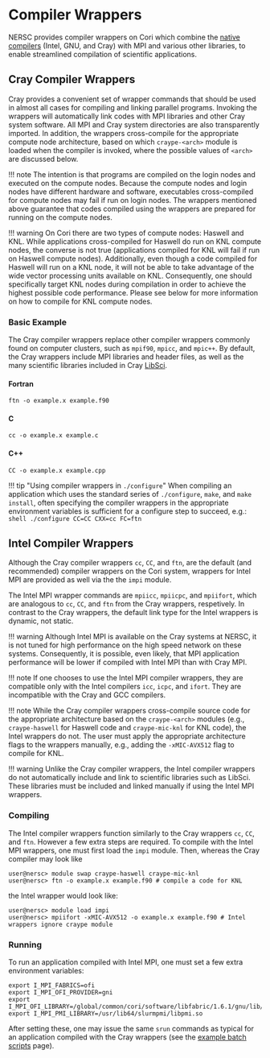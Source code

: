 # Compiler Wrappers

NERSC provides compiler wrappers on Cori which combine the [native
compilers](native.md) (Intel, GNU, and Cray) with MPI and various other
libraries, to enable streamlined compilation of scientific applications.

## Cray Compiler Wrappers

Cray provides a convenient set of wrapper commands that should be used in
almost all cases for compiling and linking parallel programs. Invoking the
wrappers will automatically link codes with MPI libraries and other Cray system
software. All MPI and Cray system directories are also transparently imported.
In addition, the wrappers cross-compile for the appropriate compute node
architecture, based on which `craype-<arch>` module is loaded when the compiler
is invoked, where the possible values of `<arch>` are discussed below.

!!! note
	The intention is that programs are compiled on the login nodes and executed
	on the compute nodes. Because the compute nodes and login nodes have
	different hardware and software, executables cross-compiled for compute
	nodes may fail if run on login nodes. The wrappers mentioned above
	guarantee that codes compiled using the wrappers are prepared for running
	on the compute nodes.

!!! warning
	On Cori there are two types of compute nodes: Haswell and KNL. While
	applications cross-compiled for Haswell do run on KNL compute nodes, the
	converse is not true (applications compiled for KNL will fail if run on
	Haswell compute nodes). Additionally, even though a code compiled for
	Haswell will run on a KNL node, it will not be able to take advantage of
	the wide vector processing units available on KNL. Consequently, one should
	specifically target KNL nodes during compilation in order to achieve the
	highest possible code performance. Please see below for more information on
	how to compile for KNL compute nodes.

### Basic Example

The Cray compiler wrappers replace other compiler wrappers commonly found on
computer clusters, such as `mpif90`, `mpicc`, and `mpic++`. By default, the
Cray wrappers include MPI libraries and header files, as well as the many
scientific libraries included in Cray [LibSci](../libraries/libsci/index.md).

#### Fortran

```shell
ftn -o example.x example.f90
```

#### C

```shell
cc -o example.x example.c
```

#### C++

```shell
CC -o example.x example.cpp
```

!!! tip "Using compiler wrappers in `./configure`"
	When compiling an application which uses the standard series of `./configure`,
	`make`, and `make install`, often specifying the compiler wrappers in the
	appropriate environment variables is sufficient for a configure step to
	succeed, e.g.:
	```shell
	./configure CC=CC CXX=cc FC=ftn
	```

## Intel Compiler Wrappers

Although the Cray compiler wrappers `cc`, `CC`, and `ftn`, are the default (and
recommended) compiler wrappers on the Cori system, wrappers for
Intel MPI are provided as well via the the `impi` module.

The Intel MPI wrapper commands are `mpiicc`, `mpiicpc`, and `mpiifort`, which
are analogous to `cc`, `CC`, and `ftn` from the Cray wrappers, respetively. In
contrast to the Cray wrappers, the default link type for the Intel wrappers is
dynamic, not static.

!!! warning
	Although Intel MPI is available on the Cray systems at NERSC, it is not
	tuned for high performance on the high speed network on these systems.
	Consequently, it is possible, even likely, that MPI application performance
	will be lower if compiled with Intel MPI than with Cray MPI.

!!! note
	If one chooses to use the Intel MPI compiler wrappers, they are compatible
	only with the Intel compilers `icc`, `icpc`, and `ifort`. They are
	incompatible with the Cray and GCC compilers.

!!! note
	While the Cray compiler wrappers cross-compile source code for the appropriate
	architecture based on the `craype-<arch>` modules (e.g., `craype-haswell` for
	Haswell code and `craype-mic-knl` for KNL code), the Intel wrappers do not. The
	user must apply the appropriate architecture flags to the wrappers manually,
	e.g., adding the `-xMIC-AVX512` flag to compile for KNL.

!!! warning
	Unlike the Cray compiler wrappers, the Intel compiler wrappers do not
	automatically include and link to scientific libraries such as LibSci.
	These libraries must be included and linked manually if using the Intel MPI
	wrappers.

### Compiling

The Intel compiler wrappers function similarly to the Cray wrappers `cc`, `CC`,
and `ftn`. However a few extra steps are required. To compile with the Intel
MPI wrappers, one must first load the `impi` module. Then, whereas the Cray
compiler may look like

```shell
user@nersc> module swap craype-haswell craype-mic-knl
user@nersc> ftn -o example.x example.f90 # compile a code for KNL
```

the Intel wrapper would look like:

```shell
user@nersc> module load impi
user@nersc> mpiifort -xMIC-AVX512 -o example.x example.f90 # Intel wrappers ignore craype module
```

### Running

To run an application compiled with Intel MPI, one must set a few extra
environment variables:

```shell
export I_MPI_FABRICS=ofi
export I_MPI_OFI_PROVIDER=gni
export I_MPI_OFI_LIBRARY=/global/common/cori/software/libfabric/1.6.1/gnu/lib/libfabric.so
export I_MPI_PMI_LIBRARY=/usr/lib64/slurmpmi/libpmi.so
```

After setting these, one may issue the same `srun` commands as typical for an
application compiled with the Cray wrappers (see the [example batch
scripts](../../jobs/examples/index.md) page).
